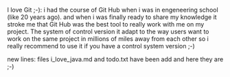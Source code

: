 I love Git ;-):
i had the course of Git Hub when i was in engeneering school (like 20 years ago).
and when i was finally ready to share my knowledge it stroke me that Git Hub was the best tool to really work with me on my project.
The system of control version it adapt to the way users want to work on the same project in millions of miles away from each other 
so i really recommend to use it if you have a control system version ;-)

new lines: files i_love_java.md and todo.txt have been add
and here they are ;-)
